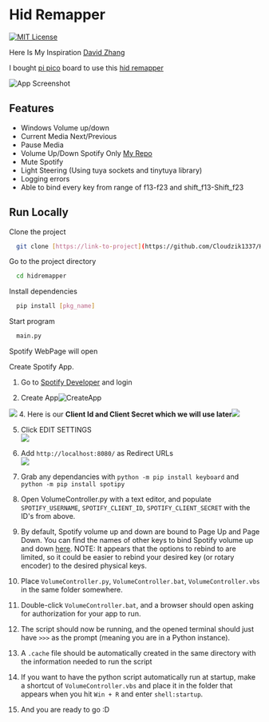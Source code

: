 
# Hid Remapper
[![MIT License](https://img.shields.io/badge/License-MIT-green.svg)](https://choosealicense.com/licenses/mit/)

Here Is My Inspiration [
David Zhang
](https://www.youtube.com/watch?v=DTJSREjWH7Y&t=360s)

I bought [pi pico](https://www.raspberrypi.com/documentation/microcontrollers/raspberry-pi-pico.html) board to use this [hid remapper](https://github.com/jfedor2/hid-remapper)

![App Screenshot](https://github.com/jfedor2/hid-remapper/raw/master/images/remapper1.jpg)



## Features

- Windows Volume up/down
- Current Media Next/Previous
- Pause Media
- Volume Up/Down Spotify Only [My Repo](https://github.com/Cloudzik1337/SpotifyVolumeControler)
- Mute Spotify
- Light Steering (Using tuya sockets and tinytuya library)
- Logging errors
- Able to bind every key from range of f13-f23 and shift_f13-Shift_f23




## Run Locally

Clone the project

```bash
  git clone [https://link-to-project](https://github.com/Cloudzik1337/HidRemapper)
```

Go to the project directory

```bash
  cd hidremapper
```

Install dependencies

```bash
  pip install [pkg_name]
```

Start program

```bash
  main.py
```

Spotify WebPage will open 

Create Spotify App.
1. Go to [Spotify Developer](https://developer.spotify.com/dashboard/ "Spotify Developer") and login

2. Create App![CreateApp](https://cdn.upload.systems/uploads/s38kIZMc.png "Create App")        

![](https://cdn.upload.systems/uploads/yMr2p6jY.png)
4. Here is our **Client Id and Client Secret which we will use later**![](https://cdn.upload.systems/uploads/E3L1C3L7.png)

5. Click EDIT SETTINGS \
![](https://cdn.upload.systems/uploads/DKkKlLkz.png)

6. Add `http://localhost:8080/` as Redirect URLs \
![](https://cdn.upload.systems/uploads/ycnQL1mU.png)

7. Grab any dependancies with `python -m pip install keyboard` and `python -m pip install spotipy`

8. Open VolumeController.py with a text editor, and populate `SPOTIFY_USERNAME`, `SPOTIFY_CLIENT_ID`, `SPOTIFY_CLIENT_SECRET` with the ID's from above.

9. By default, Spotify volume up and down are bound to Page Up and Page Down. You can find the names of other keys to bind Spotify volume up and down [here](https://github.com/boppreh/keyboard/blob/e277e3f2baf53ee1d7901cbb562f443f8f861b90/keyboard/_canonical_names.py). NOTE: It appears that the options to rebind to are limited, so it could be easier to rebind your desired key (or rotary encoder) to the desired physical keys.

10. Place `VolumeController.py`, `VolumeController.bat`, `VolumeController.vbs` in the same folder somewhere.

11. Double-click `VolumeController.bat`, and a browser should open asking for authorization for your app to run.

12. The script should now be running, and the opened terminal should just have `>>>` as the prompt (meaning you are in a Python instance).

13. A `.cache` file should be automatically created in the same directory with the information needed to run the script

14. If you want to have the python script automatically run at startup, make a shortcut of `VolumeController.vbs` and place it in the folder that appears when you hit `Win + R` and enter `shell:startup`.

15. And you are ready to go :D

